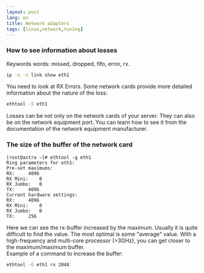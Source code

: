 ```yaml
---
layout: post
lang: en
title: Network adapters
tags: [linux,network,tuning]
---
```


### How to see information about losses
Keywords words: missed, dropped, fifo, error, rx.  
``` sh
ip -s -s link show eth1
```  

<!-- more -->
You need to look at RX Errors. Some network cards provide more detailed information about the nature of the loss:  
``` sh
ethtool -S eth1
```

Losses can be not only on the network cards of your server. They can also be on the network equipment port. You can learn how to see it from the documentation of the network equipment manufacturer.  

### The size of the buffer of the network card  
```
[root@astra ~]# ethtool -g eth1
Ring parameters for eth1:
Pre-set maximums:
RX:		4096
RX Mini:	0
RX Jumbo:	0
TX:		4096
Current hardware settings:
RX:		4096
RX Mini:	0
RX Jumbo:	0
TX:		256
```
Here we can see the rx-buffer increased by the maximum. Usually it is quite difficult to find the value. The most optimal is some "average" value. With a high-frequency and multi-core processor (>3GHz), you can get closer to the maximum/maximum buffer.   
Example of a command to increase the buffer:  
``` sh
ethtool -G eth1 rx 2048
```  
